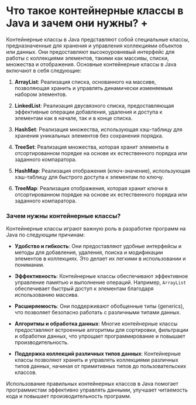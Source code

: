 # Что такое контейнерные классы в Java и зачем они нужны? +

Контейнерные классы в Java представляют собой специальные классы, предназначенные для хранения и управления коллекциями объектов или данных. Они предоставляют высокоуровневый интерфейс для работы с коллекциями элементов, такими как массивы, списки, множества и отображения. Основные контейнерные классы в Java включают в себя следующие:

1. **ArrayList**: Реализация списка, основанного на массиве, позволяющая хранить и управлять динамически изменяемым набором элементов.

2. **LinkedList**: Реализация двусвязного списка, предоставляющая эффективные операции добавления, удаления и доступа к элементам как в начале, так и в конце списка.

3. **HashSet**: Реализация множества, использующая хэш-таблицу для хранения уникальных элементов без сохранения порядка.

4. **TreeSet**: Реализация множества, которая хранит элементы в отсортированном порядке на основе их естественного порядка или заданного компаратора.

5. **HashMap**: Реализация отображения (ключ-значение), использующая хэш-таблицу для быстрого доступа к элементам по ключу.

6. **TreeMap**: Реализация отображения, которая хранит ключи в отсортированном порядке на основе их естественного порядка или заданного компаратора.

### Зачем нужны контейнерные классы?

Контейнерные классы играют важную роль в разработке программ на Java по следующим причинам:

- **Удобство и гибкость**: Они предоставляют удобные интерфейсы и методы для добавления, удаления, поиска и модификации элементов в коллекциях. Это делает их легкими в использовании и понимании.

- **Эффективность**: Контейнерные классы обеспечивают эффективное управление памятью и выполнение операций. Например, `ArrayList` обеспечивает быстрый доступ к элементам благодаря использованию массива.

- **Расширяемость**: Они поддерживают обобщенные типы (generics), что позволяет безопасно работать с различными типами данных.

- **Алгоритмы и обработка данных**: Многие контейнерные классы предоставляют встроенные алгоритмы для сортировки, фильтрации и обработки данных, что упрощает программирование и повышает производительность.

- **Поддержка коллекций различных типов данных**: Контейнерные классы позволяют хранить и управлять коллекциями различных типов данных, начиная от примитивных типов до пользовательских классов.

Использование правильных контейнерных классов в Java помогает программистам эффективно управлять данными, улучшает читаемость кода и повышает производительность программ.
